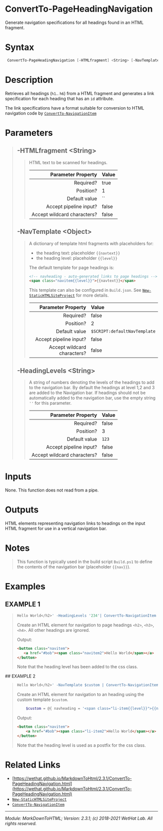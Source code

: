 ﻿# ConvertTo-PageHeadingNavigation

Generate navigation specifications for all headings found in an HTML fragment.

# Syntax
```PowerShell
 ConvertTo-PageHeadingNavigation [-HTMLfragment] <String> [-NavTemplate] <Object> [-HeadingLevels] <String>  [<CommonParameters>] 
```


# Description


Retrieves all headings (`h1`.. `h6`) from a HTML fragment and generates a link
specification for each heading that has an `id` attribute.

The link specifications have a format suitable for conversion to HTML
navigation code by [`ConvertTo-NavigationItem`](ConvertTo-NavigationItem.md)





# Parameters

<blockquote>



## -HTMLfragment \<String\>

<blockquote>

HTML text to be scanned for headings.

Parameter Property         | Value
--------------------------:|:----------
Required?                  | true
Position?                  | 1
Default value              | ``
Accept pipeline input?     | false
Accept wildcard characters?| false

</blockquote>
 

## -NavTemplate \<Object\>

<blockquote>

A dictionary of template html fragments with placeholders for:
* the heading text: placeholder `{{navtext}}`
* the heading level: placeholder `{{level}}`

The default template for page headings is:

~~~ html
<!-- navheading - auto-generated links to page headings -->
<span class="navitem{{level}}">{{navtext}}</span>
~~~

This template can also be configured in `Build.json`. See [`New-StaticHTMLSiteProject`](New-StaticHTMLSiteProject.md) for more
details.

Parameter Property         | Value
--------------------------:|:----------
Required?                  | false
Position?                  | 2
Default value              | `$SCRIPT:defaultNavTemplate`
Accept pipeline input?     | false
Accept wildcard characters?| false

</blockquote>
 

## -HeadingLevels \<String\>

<blockquote>

A string of numbers denoting the levels of the headings to add to the navigation
bar. By default the headings at level 1,2 and 3 are added to the Navigation bar.
If headings should not be automatically added to the navigation bar, use the
empty string `''` for this parameter.

Parameter Property         | Value
--------------------------:|:----------
Required?                  | false
Position?                  | 3
Default value              | `123`
Accept pipeline input?     | false
Accept wildcard characters?| false

</blockquote>


</blockquote>


# Inputs
None. This function does not read from a pipe.


# Outputs
HTML elements representing navigation links to headings on the input HTML
fragment for use in a vertical navigation bar.

# Notes

<blockquote>

This function is typically used in the build script `Build.ps1` to define
the contents of the navigation bar (placeholder `{{nav}}`).

</blockquote>

# Examples

## EXAMPLE 1

<blockquote>

```PowerShell
Hello World</h2>' -HeadingLevels '234'| ConvertTo-NavigationItem
```


Create an HTML element for navigation to page headings `<h2>`, `<h3>`, `<h4>`.
All other headings are ignored.

Output:

~~~ HTML
<button class="navitem">
   <a href="#bob"><span class="navitem2">Hello World</span></a>
</button>
~~~

Note that the heading level has been added to the css class.













</blockquote>
 ## EXAMPLE 2

<blockquote>

```PowerShell
Hello World</h2>' -NavTemplate $custom | ConvertTo-NavigationItem
```


Create an HTML element for navigation to an heading using the custom template `$custom`.

~~~ PowerShell
    $custom = @{ navheading = '<span class="li-item{{level}}">{{navtext}}</span>'}
~~~

Output:

~~~ HTML
<button class="navitem">
    <a href="#bob"><span class="li-item2">Hello World</span></a>
</button>
~~~

Note that the heading level is used as a postfix for the css class.













</blockquote>


# Related Links

* [https://wethat.github.io/MarkdownToHtml/2.3.1/ConvertTo-PageHeadingNavigation.html](https://wethat.github.io/MarkdownToHtml/2.3.1/ConvertTo-PageHeadingNavigation.html) 
* [`New-StaticHTMLSiteProject`](New-StaticHTMLSiteProject.md) 
* [`ConvertTo-NavigationItem`](ConvertTo-NavigationItem.md)

---

<cite>Module: MarkDownToHTML; Version: 2.3.1; (c) 2018-2021 WetHat Lab. All rights reserved.</cite>
